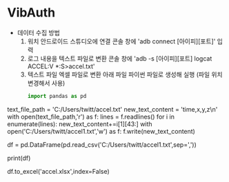 # VibAuth

+ 데이터 수집 방법
    1. 워치 안드로이드 스튜디오에 연결
       콘솔 창에 'adb connect [아이피][포트]' 입력
    2. 로그 내용을 텍스트 파일로 변환
        콘솔 창에 'adb -s [아이피][포트] logcat ACCEL:V *:S>accel.txt'
    3. 텍스트 파일 엑셀 파일로 변환
        아래 파일 파이썬 파일로 생성해 실행 (파일 위치 변경해서 사용)
       ```python
       import pandas as pd

text_file_path = 'C:/Users/twitt/accel.txt'
new_text_content = 'time,x,y,z\n'
with open(text_file_path,'r') as f:
lines = f.readlines()
for i in enumerate(lines):
new_text_content+=i[1][43:]
with open('C:/Users/twitt/accel1.txt','w') as f:
f.write(new_text_content)

df = pd.DataFrame(pd.read_csv('C:/Users/twitt/accel1.txt',sep=','))

print(df)

df.to_excel('accel.xlsx',index=False)
```
